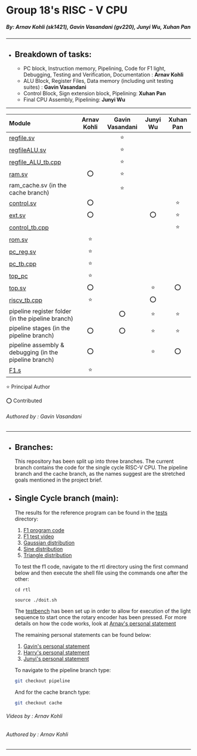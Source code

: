 # Group 18's RISC - V CPU
##### *By: Arnav Kohli (sk1421), Gavin Vasandani (gv220), Junyi Wu, Xuhan Pan*

---
- ## Breakdown of tasks:
    - PC block, Instruction memory, Pipelining, Code for F1 light, Debugging, Testing and Verification, Documentation : **Arnav Kohli**
    - ALU Block, Register Files, Data memory (including unit testing suites) : **Gavin Vasandani**
    - Control Block, Sign extension block, Pipelining: **Xuhan Pan**
    - Final CPU Assembly, Pipelining: **Junyi Wu**

---

|Module                              |Arnav Kohli    |Gavin Vasandani    |Junyi Wu   |Xuhan Pan  |
|:-----------------------------------|:-------------:|:-----------------:|:---------:|:---------:|
|[regfile.sv](rtl/riscv-alu/regfile.sv)                |               |      :star:       |           |           |
|[regfileALU.sv](rtl/riscv-alu/regfileALU.sv)             |               |      :star:       |           |           |
|[regfile_ALU_tb.cpp](rtl/riscv-alu/regFile_ALU_tb.cpp)        |               |      :star:       |           |           |
|[ram.sv](rtl/riscv-alu/ram.sv)                    |      :o:      |      :star:       |           |           |
|ram_cache.sv (in the cache branch)              |               |      :star:       |           |           |
|[control.sv](rtl/riscv-final-controlunit/control.sv)        |      :o:      |                   |           |   :star:  |
|[ext.sv](rtl/riscv-final-controlunit/ext.sv)           |      :o:      |                   |   :o:     |   :star:  |
|[control_tb.cpp](rtl/riscv-final-controlunit/control_tb.cpp)    |               |                   |           |   :star:  |
|[rom.sv](rtl/riscv-final-pc/rom.sv)               |     :star:    |                   |           |           |
|[pc_reg.sv](rtl/riscv-final-pc/pc_reg.sv)            |     :star:    |                   |           |           |
|[pc_tb.cpp](rtl/riscv-final-pc/pc_tb.cpp)            |     :star:    |                   |           |           |
|[top_pc](rtl/riscv-final-pc/top_pc.sv)           |     :star:    |                   |           |           |
|[top.sv](rtl/top.sv)                              |     :o:       |                   |   :star:  |    :o:    |
|[riscv_tb.cpp](rtl/riscv_tb.cpp)                        |     :star:    |                   |   :o:     |           |
|pipeline register folder (in the pipeline branch)            |               |        :o:        |   :star:  |   :star:  |
|pipeline stages (in the pipeline branch)                    |     :o:       |        :o:        |   :star:  |   :star:  |
|pipeline assembly & debugging (in the pipeline branch)       |     :o:       |                   |   :star:  |   :o:     |
|[F1.s](tests/f1.s)                                |     :star:    |                   |           |           |

:star: Principal Author

:o: Contributed

###### Authored by : Gavin Vasandani
---

- ## Branches:
  This repository has been split up into three branches. The current branch contains the code for the single cycle RISC-V CPU. The pipeline branch and the cache branch, as the names suggest are the stretched goals mentioned in the project brief.

- ## Single Cycle branch (main):
  The results for the reference program can be found in the [tests](tests/) directory:
  1. [F1 program code](tests/f1.s)
  2. [F1 test video](tests/sc-f1.mp4)
  3. [Gaussian distribution](tests/sc-gaussian.mp4)
  4. [Sine distribution](tests/sc-sine.mp4)
  5. [Triangle distribution](tests/sc-triangle.mp4)
    
    To test the f1 code, navigate to the rtl directory using the first command below and then execute the shell file using the commands one after the other:
     ```shell
     cd rtl

     source ./doit.sh
     ```
     The [testbench](rtl/riscv_tb.cpp) has been set up in order to allow for execution of the light sequence to start once the rotary encoder has been pressed. For more details on how the code works, look at [Arnav's personal statement](personal-statements/arnav.md)

    The remaining personal statements can be found below:
    1. [Gavin's personal statement](personal-statements/gavin.md)
    2. [Harry's personal statement](personal-statements/xuhan.md)
    3. [Junyi's personal statement](personal-statements/junyi.md)

  To navigate to the pipeline branch type:
  ```bash
  git checkout pipeline
  ```
  And for the cache branch type:
  ```bash
  git checkout cache
  ```


###### Videos by : Arnav Kohli
###### Authored by : Arnav Kohli

---


